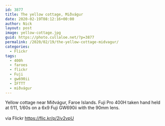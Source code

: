 ```yaml
---
id: 3877
title: The yellow cottage, Miðvágur
date: 2020-02-19T08:12:16+00:00
author: Nick
layout: post
image: yellow-cottage.jpg
guid: https://photo.cullaloe.net/?p=3877
permalink: /2020/02/19/the-yellow-cottage-midvagur/
categories:
  - Flickr
tags:
  - 400h
  - faroes
  - flickr
  - Fuji
  - gw690ii
  - IFTTT
  - miðvágur
---
```

Yellow cottage near Miðvágur, Faroe Islands. Fuji Pro 400H taken hand held at f/11, 1/60s on a 6x9 Fuji GW690ii with the 90mm lens.<br>
<br>
via Flickr https://flic.kr/p/2iv2vpU</div></div>